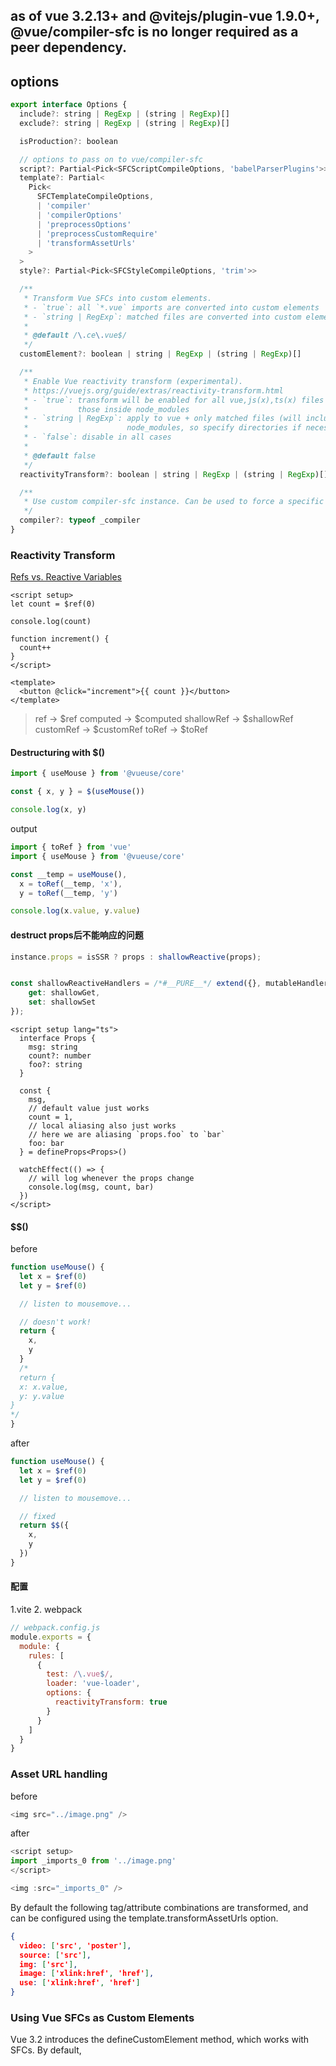 ## as of vue 3.2.13+ and @vitejs/plugin-vue 1.9.0+, @vue/compiler-sfc is no longer required as a peer dependency.


## options
``` javascript
export interface Options {
  include?: string | RegExp | (string | RegExp)[]
  exclude?: string | RegExp | (string | RegExp)[]

  isProduction?: boolean

  // options to pass on to vue/compiler-sfc
  script?: Partial<Pick<SFCScriptCompileOptions, 'babelParserPlugins'>>
  template?: Partial<
    Pick<
      SFCTemplateCompileOptions,
      | 'compiler'
      | 'compilerOptions'
      | 'preprocessOptions'
      | 'preprocessCustomRequire'
      | 'transformAssetUrls'
    >
  >
  style?: Partial<Pick<SFCStyleCompileOptions, 'trim'>>

  /**
   * Transform Vue SFCs into custom elements.
   * - `true`: all `*.vue` imports are converted into custom elements
   * - `string | RegExp`: matched files are converted into custom elements
   *
   * @default /\.ce\.vue$/
   */
  customElement?: boolean | string | RegExp | (string | RegExp)[]

  /**
   * Enable Vue reactivity transform (experimental).
   * https://vuejs.org/guide/extras/reactivity-transform.html
   * - `true`: transform will be enabled for all vue,js(x),ts(x) files except
   *           those inside node_modules
   * - `string | RegExp`: apply to vue + only matched files (will include
   *                      node_modules, so specify directories if necessary)
   * - `false`: disable in all cases
   *
   * @default false
   */
  reactivityTransform?: boolean | string | RegExp | (string | RegExp)[]

  /**
   * Use custom compiler-sfc instance. Can be used to force a specific version.
   */
  compiler?: typeof _compiler
}
```

### Reactivity Transform

[Refs vs. Reactive Variables](https://vuejs.org/guide/extras/reactivity-transform.html#refs-vs-reactive-variables)

``` vue
<script setup>
let count = $ref(0)

console.log(count)

function increment() {
  count++
}
</script>

<template>
  <button @click="increment">{{ count }}</button>
</template>
```
> ref -> $ref
> computed -> $computed
> shallowRef -> $shallowRef
> customRef -> $customRef
> toRef -> $toRef
>

#### Destructuring with $()

``` javascript
import { useMouse } from '@vueuse/core'

const { x, y } = $(useMouse())

console.log(x, y)
```

output

``` javascript
import { toRef } from 'vue'
import { useMouse } from '@vueuse/core'

const __temp = useMouse(),
  x = toRef(__temp, 'x'),
  y = toRef(__temp, 'y')

console.log(x.value, y.value)
```

#### destruct props后不能响应的问题
``` javascript
instance.props = isSSR ? props : shallowReactive(props);
``` 
``` javascript

const shallowReactiveHandlers = /*#__PURE__*/ extend({}, mutableHandlers, {
    get: shallowGet,
    set: shallowSet
});
```

``` vue
<script setup lang="ts">
  interface Props {
    msg: string
    count?: number
    foo?: string
  }

  const {
    msg,
    // default value just works
    count = 1,
    // local aliasing also just works
    // here we are aliasing `props.foo` to `bar`
    foo: bar
  } = defineProps<Props>()

  watchEffect(() => {
    // will log whenever the props change
    console.log(msg, count, bar)
  })
</script>
```

#### $$()
before
``` javascript
function useMouse() {
  let x = $ref(0)
  let y = $ref(0)

  // listen to mousemove...

  // doesn't work!
  return {
    x,
    y
  }
  /*
  return {
  x: x.value,
  y: y.value
}
*/
}
```

after
``` javascript
function useMouse() {
  let x = $ref(0)
  let y = $ref(0)

  // listen to mousemove...

  // fixed
  return $$({
    x,
    y
  })
}
```

#### 配置
1.vite
2. webpack

``` javascript
// webpack.config.js
module.exports = {
  module: {
    rules: [
      {
        test: /\.vue$/,
        loader: 'vue-loader',
        options: {
          reactivityTransform: true
        }
      }
    ]
  }
}
```

### Asset URL handling
before

``` javascript
<img src="../image.png" />
```

after

``` javascript
<script setup>
import _imports_0 from '../image.png'
</script>

<img :src="_imports_0" />
```
By default the following tag/attribute combinations are transformed, and can be configured using the template.transformAssetUrls option.

``` json
{
  video: ['src', 'poster'],
  source: ['src'],
  img: ['src'],
  image: ['xlink:href', 'href'],
  use: ['xlink:href', 'href']
}
```

### Using Vue SFCs as Custom Elements

Vue 3.2 introduces the defineCustomElement method, which works with SFCs. By default, <style> tags inside SFCs are extracted and merged into CSS files during build. However when shipping a library of custom elements, it may be desirable to inline the styles as JavaScript strings and inject them into the custom elements' shadow root instead.

Starting in 1.4.0, files ending with *.ce.vue will be compiled in "custom elements" mode: its <style> tags are compiled into inlined CSS strings and attached to the component as its styles property:

``` javascript
import { defineCustomElement } from 'vue'
import Example from './Example.ce.vue'

console.log(Example.styles) // ['/* css content */']

// register
customElements.define('my-example', defineCustomElement(Example))
```

## @vue/compiler-sfc

```
This package contains lower level utilities that you can use if you are writing a plugin / transform for a bundler or module system that compiles Vue Single File Components (SFCs) into JavaScript. It is used in vue-loader, rollup-plugin-vue and vite.
```

### Example for passing options to vue/compiler-sfc:

``` javascript
import vue from '@vitejs/plugin-vue'

export default {
  plugins: [
    vue({
      template: {
        compilerOptions: {
          // ...
        },
        transformAssetUrls: {
          // ...
        },
      },
    }),
  ],
}
```
